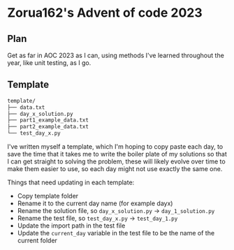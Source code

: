 # Zorua162's Advent of code 2023

## Plan

Get as far in AOC 2023 as I can, using methods I've learned throughout the year, like
unit testing, as I go.

## Template

```bash
template/
├── data.txt
├── day_x_solution.py
├── part1_example_data.txt
├── part2_example_data.txt
└── test_day_x.py
```

I've written myself a template, which I'm hoping to copy paste each day, to save the
time that it takes me to write the boiler plate of my solutions so that I can get
straight to solving the problem, these will likely evolve over time to make them easier
to use, so each day might not use exactly the same one.

Things that need updating in each template:

- Copy template folder
- Rename it to the current day name (for example dayx)
- Rename the solution file, so `day_x_solution.py` -> `day_1_solution.py`
- Rename the test file, so `test_day_x.py` -> `test_day_1.py`
- Update the import path in the test file
- Update the `current_day` variable in the test file to be the name of the current folder
